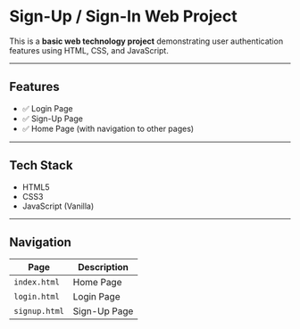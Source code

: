 # Sign-Up / Sign-In Web Project

This is a **basic web technology project** demonstrating user authentication features using HTML, CSS, and JavaScript.

---

## Features

- ✅ Login Page  
- ✅ Sign-Up Page  
- ✅ Home Page (with navigation to other pages)

---

## Tech Stack

- HTML5
- CSS3
- JavaScript (Vanilla)

---

## Navigation

| Page        | Description               |
|-------------|---------------------------|
| `index.html`| Home Page                 |
| `login.html`| Login Page                |
| `signup.html`| Sign-Up Page              |


